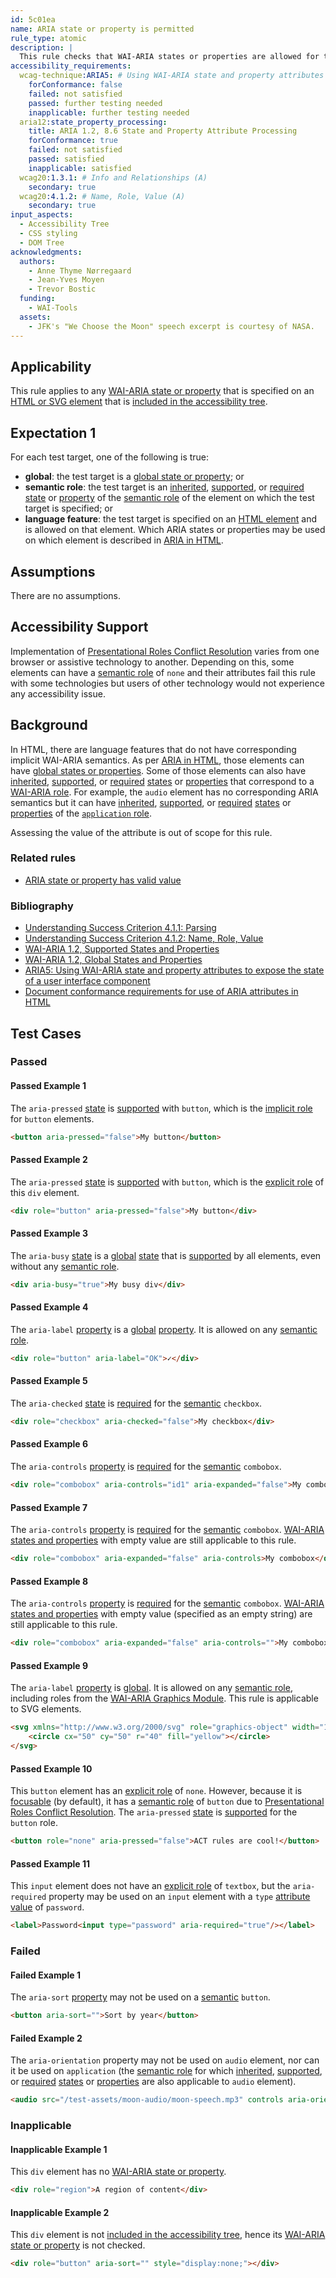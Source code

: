 ```yaml
---
id: 5c01ea
name: ARIA state or property is permitted
rule_type: atomic
description: |
  This rule checks that WAI-ARIA states or properties are allowed for the element they are specified on.
accessibility_requirements:
  wcag-technique:ARIA5: # Using WAI-ARIA state and property attributes to expose the state of a user interface component
    forConformance: false
    failed: not satisfied
    passed: further testing needed
    inapplicable: further testing needed
  aria12:state_property_processing:
    title: ARIA 1.2, 8.6 State and Property Attribute Processing
    forConformance: true
    failed: not satisfied
    passed: satisfied
    inapplicable: satisfied
  wcag20:1.3.1: # Info and Relationships (A)
    secondary: true
  wcag20:4.1.2: # Name, Role, Value (A)
    secondary: true
input_aspects:
  - Accessibility Tree
  - CSS styling
  - DOM Tree
acknowledgments:
  authors:
    - Anne Thyme Nørregaard
    - Jean-Yves Moyen
    - Trevor Bostic
  funding:
    - WAI-Tools
  assets:
    - JFK's "We Choose the Moon" speech excerpt is courtesy of NASA.
---
```


## Applicability

This rule applies to any [WAI-ARIA state or property][] that is specified on an [HTML or SVG element][namespaced element] that is [included in the accessibility tree][].

## Expectation 1

For each test target, one of the following is true:

- **global**: the test target is a [global state or property][global]; or
- **semantic role**: the test target is an [inherited][], [supported][], or [required][] [state][] or [property][] of the [semantic role][] of the element on which the test target is specified; or
- **language feature**: the test target is specified on an [HTML element][namespaced element] and is allowed on that element. Which ARIA states or properties may be used on which element is described in [ARIA in HTML](https://w3c.github.io/html-aria/).

## Assumptions

There are no assumptions.

## Accessibility Support

Implementation of [Presentational Roles Conflict Resolution][] varies from one browser or assistive technology to another. Depending on this, some elements can have a [semantic role][] of `none` and their attributes fail this rule with some technologies but users of other technology would not experience any accessibility issue.

## Background

In HTML, there are language features that do not have corresponding implicit WAI-ARIA semantics. As per [ARIA in HTML](https://www.w3.org/TR/html-aria/), those elements can have [global states or properties][global]. Some of those elements can also have [inherited][], [supported][], or [required][] [states][state] or [properties][property] that correspond to a [WAI-ARIA role](https://www.w3.org/TR/wai-aria-1.2/#introroles). For example, the `audio` element has no corresponding ARIA semantics but it can have [inherited][], [supported][], or [required][] [states][state] or [properties][property] of the [`application` role](https://www.w3.org/TR/wai-aria-1.2/#application).

Assessing the value of the attribute is out of scope for this rule.

### Related rules

- [ARIA state or property has valid value](https://www.w3.org/WAI/standards-guidelines/act/rules/6a7281/proposed/)

### Bibliography

- [Understanding Success Criterion 4.1.1: Parsing](https://www.w3.org/WAI/WCAG21/Understanding/parsing.html)
- [Understanding Success Criterion 4.1.2: Name, Role, Value](https://www.w3.org/WAI/WCAG21/Understanding/name-role-value.html)
- [WAI-ARIA 1.2, Supported States and Properties](https://www.w3.org/TR/wai-aria-1.2/#states_and_properties)
- [WAI-ARIA 1.2, Global States and Properties](https://www.w3.org/TR/wai-aria-1.2/#global_states)
- [ARIA5: Using WAI-ARIA state and property attributes to expose the state of a user interface component](https://www.w3.org/WAI/WCAG21/Techniques/aria/ARIA5)
- [Document conformance requirements for use of ARIA attributes in HTML](https://www.w3.org/TR/html-aria/#docconformance)

## Test Cases

### Passed

#### Passed Example 1

The `aria-pressed` [state][] is [supported][] with `button`, which is the [implicit role][] for `button` elements.

```html
<button aria-pressed="false">My button</button>
```

#### Passed Example 2

The `aria-pressed` [state][] is [supported][] with `button`, which is the [explicit role][] of this `div` element.

```html
<div role="button" aria-pressed="false">My button</div>
```

#### Passed Example 3

The `aria-busy` [state][] is a [global][] [state][] that is [supported][] by all elements, even without any [semantic role][].

```html
<div aria-busy="true">My busy div</div>
```

#### Passed Example 4

The `aria-label` [property][] is a [global][] [property][]. It is allowed on any [semantic role][].

```html
<div role="button" aria-label="OK">✓</div>
```

#### Passed Example 5

The `aria-checked` [state][] is [required][] for the [semantic][semantic role] `checkbox`.

```html
<div role="checkbox" aria-checked="false">My checkbox</div>
```

#### Passed Example 6

The `aria-controls` [property][] is [required][] for the [semantic][semantic role] `combobox`.

```html
<div role="combobox" aria-controls="id1" aria-expanded="false">My combobox</div>
```

#### Passed Example 7

The `aria-controls` [property][] is [required][] for the [semantic][semantic role] `combobox`. [WAI-ARIA states and properties][wai-aria state or property] with empty value are still applicable to this rule.

```html
<div role="combobox" aria-expanded="false" aria-controls>My combobox</div>
```

#### Passed Example 8

The `aria-controls` [property][] is [required][] for the [semantic][semantic role] `combobox`. [WAI-ARIA states and properties][wai-aria state or property] with empty value (specified as an empty string) are still applicable to this rule.

```html
<div role="combobox" aria-expanded="false" aria-controls="">My combobox</div>
```

#### Passed Example 9

The `aria-label` [property][] is [global][]. It is allowed on any [semantic role][], including roles from the [WAI-ARIA Graphics Module](https://www.w3.org/TR/graphics-aria-1.0). This rule is applicable to SVG elements.

```html
<svg xmlns="http://www.w3.org/2000/svg" role="graphics-object" width="100" height="100" aria-label="yellow circle">
	<circle cx="50" cy="50" r="40" fill="yellow"></circle>
</svg>
```

#### Passed Example 10

This `button` element has an [explicit role][] of `none`. However, because it is [focusable][] (by default), it has a [semantic role][] of `button` due to [Presentational Roles Conflict Resolution][]. The `aria-pressed` [state][] is [supported][] for the `button` role.

```html
<button role="none" aria-pressed="false">ACT rules are cool!</button>
```

#### Passed Example 11

This `input` element does not have an [explicit role][] of `textbox`, but the `aria-required` property may be used on an `input` element with a `type` [attribute value][] of `password`.

```html
<label>Password<input type="password" aria-required="true"/></label>
```

### Failed

#### Failed Example 1

The `aria-sort` [property][] may not be used on a [semantic][semantic role]  `button`.

```html
<button aria-sort="">Sort by year</button>
```

#### Failed Example 2

The `aria-orientation` property may not be used on `audio` element, nor can it be used on `application` (the [semantic role][] for which [inherited][], [supported][], or [required][] [states][state] or [properties][property] are also applicable to `audio` element).

```html
<audio src="/test-assets/moon-audio/moon-speech.mp3" controls aria-orientation="horizontal"></audio>
```

### Inapplicable

#### Inapplicable Example 1

This `div` element has no [WAI-ARIA state or property][].

```html
<div role="region">A region of content</div>
```

#### Inapplicable Example 2

This `div` element is not [included in the accessibility tree][], hence its [WAI-ARIA state or property][] is not checked.

```html
<div role="button" aria-sort="" style="display:none;"></div>
```

[attribute value]: #attribute-value 'Definition of attribute value'
[explicit role]: #explicit-role 'Definition of Explicit Role'
[focusable]: #focusable 'Definition of focusable'
[global]: https://www.w3.org/TR/wai-aria-1.2/#global_states 'Definition of Global ARIA States and Properties'
[implicit role]: #implicit-role 'Definition of Implicit Role'
[included in the accessibility tree]: #included-in-the-accessibility-tree 'Definition of Included in the Accessibility Tree'
[inherited]: https://www.w3.org/TR/wai-aria-1.2/#inheritedattributes 'Definition of Inherited ARIA States and Properties'
[presentational roles conflict resolution]: https://www.w3.org/TR/wai-aria-1.2/#conflict_resolution_presentation_none 'Presentational Roles Conflict Resolution'
[property]: https://www.w3.org/TR/wai-aria-1.2/#dfn-property 'Definition of ARIA Property'
[required]: https://www.w3.org/TR/wai-aria-1.2/#requiredState 'Definition of Required ARIA States and Properties'
[semantic role]: #semantic-role 'Definition of Semantic Role'
[state]: https://www.w3.org/TR/wai-aria-1.2/#dfn-state 'Definition of ARIA State'
[supported]: https://www.w3.org/TR/wai-aria-1.2/#supportedState 'Definition of Supported ARIA States and Properties'
[wai-aria state or property]: https://www.w3.org/TR/wai-aria-1.2/#state_prop_def 'Definition of ARIA States and Properties'
[namespaced element]: #namespaced-element
